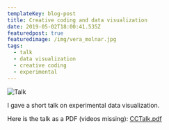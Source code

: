 ```yaml
---
templateKey: blog-post
title: Creative coding and data visualization
date: 2019-05-02T18:00:41.535Z
featuredpost: true
featuredimage: /img/vera_molnar.jpg
tags:
  - talk
  - data visualization
  - creative coding
  - experimental
---
```

![Talk](/img/vera_molnar.jpg)

I gave a short talk on experimental data visualization.

Here is the talk as a PDF (videos missing): [CCTalk.pdf](/docs/CCTalk.pdf)
